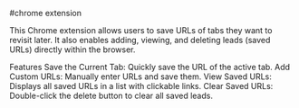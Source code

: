 #chrome extension

This Chrome extension allows users to save URLs of tabs they want to revisit later. It also enables adding, viewing, and deleting leads (saved URLs) directly within the browser.

Features
Save the Current Tab: Quickly save the URL of the active tab.
Add Custom URLs: Manually enter URLs and save them.
View Saved URLs: Displays all saved URLs in a list with clickable links.
Clear Saved URLs: Double-click the delete button to clear all saved leads.
